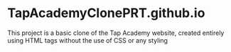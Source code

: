 # TapAcademyClonePRT.github.io
This project is a basic clone of the Tap Academy website, created entirely using HTML tags without the use of CSS or any styling
